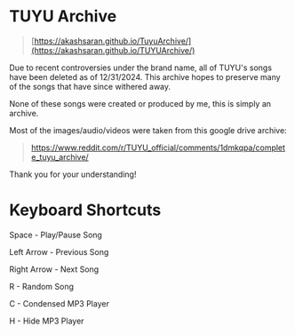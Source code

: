 # TUYU Archive

> [https://akashsaran.github.io/TuyuArchive/](https://akashsaran.github.io/TUYUArchive/)

Due to recent controversies under the brand name, all of TUYU's songs have been deleted as of 12/31/2024. This archive hopes to preserve many of the songs that have since withered away.

None of these songs were created or produced by me, this is simply an archive. 

Most of the images/audio/videos were taken from this google drive archive: 

>https://www.reddit.com/r/TUYU_official/comments/1dmkqpa/complete_tuyu_archive/

Thank you for your understanding!

# Keyboard Shortcuts

Space - Play/Pause Song

Left Arrow - Previous Song

Right Arrow - Next Song

R - Random Song

C - Condensed MP3 Player

H - Hide MP3 Player

